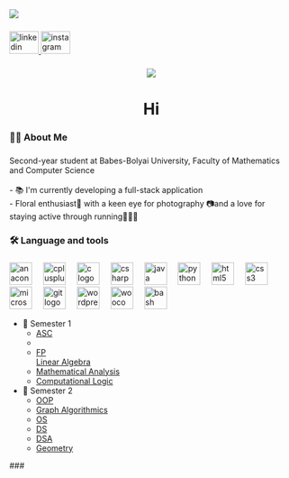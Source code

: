<div>
  <img src="https://w.forfun.com/fetch/b2/b215fe81006171dcecce204b8a8fbd4c.jpeg?w=1200&r=0.5625"  />
</div>

###

<div align="left">
  <a href="https://www.linkedin.com/in/stefan-macovei-grigoras-288630270/" target="_blank">
    <img src="https://raw.githubusercontent.com/maurodesouza/profile-readme-generator/master/src/assets/icons/social/linkedin/default.svg" width="52" height="40" alt="linkedin logo"  />
  </a>
  <a href="https://www.instagram.com/stefan.macovei03/" target="_blank">
    <img src="https://raw.githubusercontent.com/maurodesouza/profile-readme-generator/master/src/assets/icons/social/instagram/default.svg" width="52" height="40" alt="instagram logo"  />
  </a>
</div>

###

<div align="center">
  <img src="https://visitor-badge.laobi.icu/badge?page_id=Stefan-Macovei-Grigoras.Stefan-Macovei-Grigoras&"  />
</div>

###

<h1 align="center">Hi</h1>

###

<h3 align="left">👩‍💻  About Me</h3>

###

<p align="left">Second-year student at Babes-Bolyai University, Faculty of Mathematics and Computer Science<br><br>- 📚 I'm currently developing a full-stack application<br>- Floral enthusiast🥀 with a keen eye for photography 📷and a love for staying active through running🏃🏻‍♂️</p>

###

<h3 align="left">🛠 Language and tools</h3>

###

<div align="left">
  <img src="https://cdn.jsdelivr.net/gh/devicons/devicon/icons/anaconda/anaconda-original.svg" height="40" alt="anaconda logo"  />
  <img width="12" />
  <img src="https://cdn.jsdelivr.net/gh/devicons/devicon/icons/cplusplus/cplusplus-original.svg" height="40" alt="cplusplus logo"  />
  <img width="12" />
  <img src="https://cdn.jsdelivr.net/gh/devicons/devicon/icons/c/c-original.svg" height="40" alt="c logo"  />
  <img width="12" />
  <img src="https://cdn.jsdelivr.net/gh/devicons/devicon/icons/csharp/csharp-original.svg" height="40" alt="csharp logo"  />
  <img width="12" />
  <img src="https://cdn.jsdelivr.net/gh/devicons/devicon/icons/java/java-original.svg" height="40" alt="java logo"  />
  <img width="12" />
  <img src="https://cdn.jsdelivr.net/gh/devicons/devicon/icons/python/python-original.svg" height="40" alt="python logo"  />
  <img width="12" />
  <img src="https://cdn.jsdelivr.net/gh/devicons/devicon/icons/html5/html5-original.svg" height="40" alt="html5 logo"  />
  <img width="12" />
  <img src="https://cdn.jsdelivr.net/gh/devicons/devicon/icons/css3/css3-original.svg" height="40" alt="css3 logo"  />
  <img width="12" />
  <img src="https://cdn.jsdelivr.net/gh/devicons/devicon/icons/microsoftsqlserver/microsoftsqlserver-plain.svg" height="40" alt="microsoftsqlserver logo"  />
  <img width="12" />
  <img src="https://cdn.jsdelivr.net/gh/devicons/devicon/icons/git/git-original.svg" height="40" alt="git logo"  />
  <img width="12" />
  <img src="https://cdn.jsdelivr.net/gh/devicons/devicon/icons/wordpress/wordpress-original.svg" height="40" alt="wordpress logo"  />
  <img width="12" />
  <img src="https://cdn.jsdelivr.net/gh/devicons/devicon/icons/woocommerce/woocommerce-original.svg" height="40" alt="woocommerce logo"  />
  <img width="12" />
  <img src="https://cdn.jsdelivr.net/gh/devicons/devicon/icons/bash/bash-original.svg" height="40" alt="bash logo"  />
</div>
<div><ul>
    <li> 📂 Semester 1
        <ul>
            <li>
                    <a href="https://github.com/Stefan-Macovei-Grigoras/UBB-Mathematics-and-Computer-Science/tree/main/Semester%201/ASC">
                        ASC
                    </a>
                </li>
            <li>
            <li>
                    <a href="https://github.com/Stefan-Macovei-Grigoras/UBB-Mathematics-and-Computer-Science/tree/main/Semester%201/FP">
                       FP
                    </a>
                </li>
                <a href="https://github.com/Stefan-Macovei-Grigoras/UBB-Mathematics-and-Computer-Science/tree/main/Semester%201/Linear%20Algebra">
                     Linear Algebra
                </a>
            </li>
            <li>
                <a href="https://github.com/Stefan-Macovei-Grigoras/UBB-Mathematics-and-Computer-Science/tree/main/Semester%201/Mathematical%20Analysis">
                     Mathematical Analysis
                </a>
            </li>
             <li>
                    <a href="https://github.com/Stefan-Macovei-Grigoras/UBB-Mathematics-and-Computer-Science/tree/main/Semester%201/Computational%20Logic">
                        Computational Logic
                    </a>
                </li>
         </ul>
      </li>
    <li> 📂 Semester 2
        <ul>
                <li>
                    <a href="https://github.com/Stefan-Macovei-Grigoras/UBB-Mathematics-and-Computer-Science/tree/main/Semester%202/OOP">
                       OOP
                    </a>
                </li>
                <li>
                    <a href="https://github.com/Stefan-Macovei-Grigoras/UBB-Mathematics-and-Computer-Science/tree/main/Semester%202/Graph%20Algorithmics">
                       Graph Algorithmics
                    </a>
                </li>
                <li>
                    <a href="https://github.com/Stefan-Macovei-Grigoras/UBB-Mathematics-and-Computer-Science/tree/main/Semester%202/OS">
                       OS
                    </a>
                </li>
                 <li>
                    <a href="https://github.com/Stefan-Macovei-Grigoras/UBB-Mathematics-and-Computer-Science/tree/main/Semester%202/DS">
                       DS
                    </a>
                </li>
                <li>
                    <a href="https://github.com/Stefan-Macovei-Grigoras/UBB-Mathematics-and-Computer-Science/tree/main/Semester%202/DSA">
                       DSA
                    </a>
                </li>
                <li>
                    <a href="https://github.com/Stefan-Macovei-Grigoras/UBB-Mathematics-and-Computer-Science/tree/main/Semester%202/Geometry">
                       Geometry
                    </a>
                </li>
        </ul>
    </li>
</div>
###
